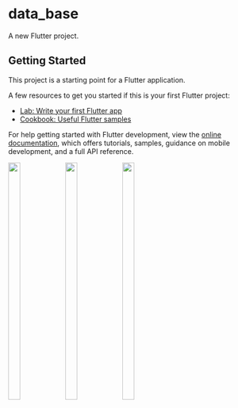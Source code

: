 # data_base

A new Flutter project.

## Getting Started

This project is a starting point for a Flutter application.

A few resources to get you started if this is your first Flutter project:

- [Lab: Write your first Flutter app](https://docs.flutter.dev/get-started/codelab)
- [Cookbook: Useful Flutter samples](https://docs.flutter.dev/cookbook)

For help getting started with Flutter development, view the
[online documentation](https://docs.flutter.dev/), which offers tutorials,
samples, guidance on mobile development, and a full API reference.

<p float="center">
  
  <img src="https://github.com/darshit1425/data_base/assets/116253924/dfb45d4f-13ff-4cff-83a5-18cacc519cca" width=22% height=35%>



  <img src="https://github.com/darshit1425/data_base/assets/116253924/be81023f-5448-4c35-8bbc-08955236b126" width=22% height=35%>


  <img src="https://github.com/darshit1425/data_base/assets/116253924/c18f2cf2-72c8-4e51-b097-515d8af6f823" width=22% height=35%>


  </p>





